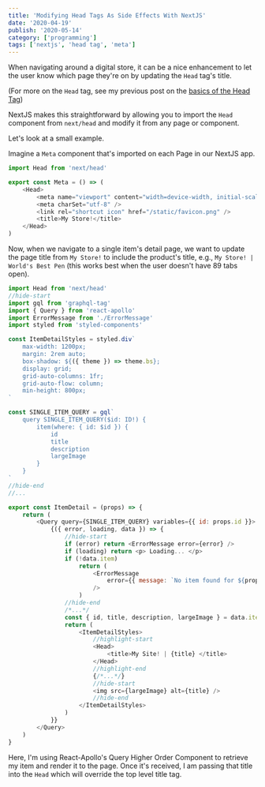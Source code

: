 ```yaml
---
title: 'Modifying Head Tags As Side Effects With NextJS'
date: '2020-04-19'
publish: '2020-05-14'
category: ['programming']
tags: ['nextjs', 'head tag', 'meta']
---
```


When navigating around a digital store, it can be a nice enhancement to let the user know which page they're on by updating the `Head` tag's title.

(For more on the `Head` tag, see my previous post on the [basics of the Head Tag](html-basics-head-tag))

NextJS makes this straightforward by allowing you to import the `Head` component from `next/head` and modify it from any page or component.

Let's look at a small example.

Imagine a `Meta` component that's imported on each Page in our NextJS app.

```javascript:title=components/Meta.js
import Head from 'next/head'

export const Meta = () => (
    <Head>
        <meta name="viewport" content="width=device-width, initial-scale=1" />
        <meta charSet="utf-8" />
        <link rel="shortcut icon" href="/static/favicon.png" />
        <title>My Store!</title>
    </Head>
)
```

Now, when we navigate to a single item's detail page, we want to update the page title from `My Store!` to include the product's title, e.g., `My Store! | World's Best Pen` (this works best when the user doesn't have 89 tabs open).

```javascript:title=components/ItemDetail.js
import Head from 'next/head'
//hide-start
import gql from 'graphql-tag'
import { Query } from 'react-apollo'
import ErrorMessage from './ErrorMessage'
import styled from 'styled-components'

const ItemDetailStyles = styled.div`
    max-width: 1200px;
    margin: 2rem auto;
    box-shadow: ${({ theme }) => theme.bs};
    display: grid;
    grid-auto-columns: 1fr;
    grid-auto-flow: column;
    min-height: 800px;
`

const SINGLE_ITEM_QUERY = gql`
    query SINGLE_ITEM_QUERY($id: ID!) {
        item(where: { id: $id }) {
            id
            title
            description
            largeImage
        }
    }
`
//hide-end
//...

export const ItemDetail = (props) => {
    return (
        <Query query={SINGLE_ITEM_QUERY} variables={{ id: props.id }}>
            {({ error, loading, data }) => {
                //hide-start
                if (error) return <ErrorMessage error={error} />
                if (loading) return <p> Loading... </p>
                if (!data.item)
                    return (
                        <ErrorMessage
                            error={{ message: `No item found for ${props.id}` }}
                        />
                    )
                //hide-end
                /*...*/
                const { id, title, description, largeImage } = data.item
                return (
                    <ItemDetailStyles>
                        //highlight-start
                        <Head>
                            <title>My Site! | {title} </title>
                        </Head>
                        //highlight-end
                        {/*...*/}
                        //hide-start
                        <img src={largeImage} alt={title} />
                        //hide-end
                    </ItemDetailStyles>
                )
            }}
        </Query>
    )
}
```

Here, I'm using React-Apollo's Query Higher Order Component to retrieve my item and render it to the page. Once it's received, I am passing that title into the `Head` which will override the top level title tag.
